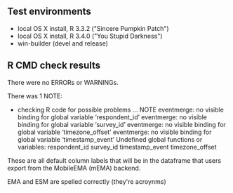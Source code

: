 ## Test environments
* local OS X install, R 3.3.2 ("Sincere Pumpkin Patch")
* local OS X install, R 3.4.0 ("You Stupid Darkness")
* win-builder (devel and release)

## R CMD check results
There were no ERRORs or WARNINGs.

There was 1 NOTE:

* checking R code for possible problems ... NOTE
eventmerge: no visible binding for global variable ‘respondent_id’
eventmerge: no visible binding for global variable ‘survey_id’
eventmerge: no visible binding for global variable ‘timezone_offset’
eventmerge: no visible binding for global variable ‘timestamp_event’
Undefined global functions or variables:
  respondent_id survey_id timestamp_event timezone_offset

These are all default column labels that will be in the dataframe that users export from the MobileEMA (mEMA) backend.

EMA and ESM are spelled correctly (they're acroynms)
